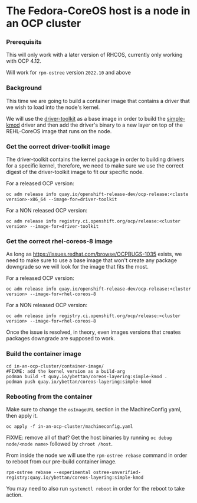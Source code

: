 # The Fedora-CoreOS host is a node in an OCP cluster

### Prerequisits

This will only work with a later version of RHCOS, currently only working with
OCP 4.12.

Will work for `rpm-ostree` version `2022.10` and above

### Background

This time we are going to build a container image that contains a driver
that we wish to load into the node's kernel.

We will use the [driver-toolkit](https://github.com/openshift/driver-toolkit)
as a base image in order to build the [simple-kmod](https://github.com/openshift-psap/simple-kmod)
driver and then add the driver's binary to a new layer on top of the REHL-CoreOS
image that runs on the node.

### Get the correct driver-toolkit image

The driver-toolkit contains the kernel package in order to building drivers
for a specific kernel, therefore, we need to make sure we use the correct
digest of the driver-toolkit image to fit our specific node.

For a released OCP version:
```
oc adm release info quay.io/openshift-release-dev/ocp-release:<cluste version>-x86_64 --image-for=driver-toolkit
```

For a NON released OCP version:
```
oc adm release info registry.ci.openshift.org/ocp/release:<cluster version> --image-for=driver-toolkit
```

### Get the correct rhel-coreos-8 image

As long as https://issues.redhat.com/browse/OCPBUGS-1035 exists, we need to make
sure to use a base image that won't create any package downgrade so we will look
for the image that fits the most.

For a released OCP version:
```
oc adm release info quay.io/openshift-release-dev/ocp-release:<cluster version> --image-for=rhel-coreos-8
```

For a NON released OCP version:
```
oc adm release info registry.ci.openshift.org/ocp/release:<cluster version> --image-for=rhel-coreos-8
```

Once the issue is resolved, in theory, even images versions that creates packages
downgrade are supposed to work.

### Build the container image

```
cd in-an-ocp-cluster/container-image/
#FIXME: add the kernel version as a build-arg
podman build -t quay.io/ybettan/coreos-layering:simple-kmod .
podman push quay.io/ybettan/coreos-layering:simple-kmod
```

### Rebooting from the container

Make sure to change the `osImageURL` section in the MachineConfig yaml, then
apply it.
```
oc apply -f in-an-ocp-cluster/machineconfig.yaml
```

FIXME: remove all of that?
Get the host binaries by running `oc debug node/<node name>` followed by
`chroot /host`.

From inside the node we will use the `rpm-ostree rebase` command in order to
reboot from our pre-build container image.

```
rpm-ostree rebase --experimental ostree-unverified-registry:quay.io/ybettan/coreos-layering:simple-kmod
```

You may need to also run `systemctl reboot` in order for the reboot to take action.
